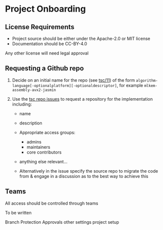 # Project Onboarding

## License Requirements

- Project source should be either under the Apache-2.0 or MIT license
- Documentation should be CC-BY-4.0

Any other license will need legal approval

## Requesting a Github repo

1. Decide on an initial name for the repo (see [tsc/11](https://github.com/pq-code-package/tsc/issues/11)) of the form `algorithm-language[-optionalplatform][-optionaldescriptor]`, for example `mlkem-assembly-avx2-jasmin`

2. Use the [tsc repo issues](https://github.com/pq-code-package/tsc/issues) to request a repository for the implementation including:
   - name
   - description
   - Appropriate access groups:
     - admins
     - maintainers
     - core contributors
   - anything else relevant...

    - Alternatively in the issue specify the source repo to migrate the code from & engage in a discussion as to the best way to achieve this

## Teams

All access should be controlled through teams

To be written

Branch Protection
Approvals
other settings
project setup
